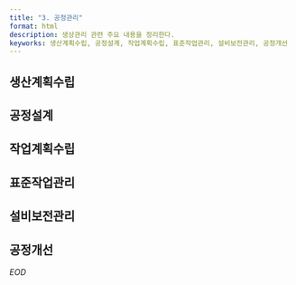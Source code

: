 ```yaml
---
title: "3. 공정관리"
format: html
description: 생상관리 관련 주요 내용을 정리한다.
keyworks: 생산계획수립, 공정설계, 작업계획수립, 표준작업관리, 설비보전관리, 공정개선
---
```


## 생산계획수립


## 공정설계


## 작업계획수립


## 표준작업관리


## 설비보전관리


## 공정개선


*_EOD_*

